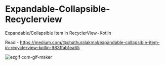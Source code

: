# Expandable-Collapsible-Recyclerview
Expandable/Collapsible Item in RecyclerView - Kotlin

Read - https://medium.com/@chathuralakmal/expandable-collapsible-item-in-recyclerview-kotlin-983ffab1ea65

![ezgif com-gif-maker](https://user-images.githubusercontent.com/12609979/190886310-1461bb82-2dd0-46a2-a0b8-c5919c420015.gif)
